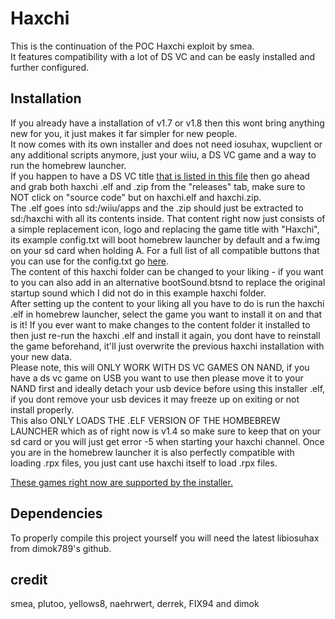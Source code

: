 # Haxchi

This is the continuation of the POC Haxchi exploit by smea.  
It features compatibility with a lot of DS VC and can be easly installed and further configured.

## Installation

If you already have a installation of v1.7 or v1.8 then this wont bring anything new for you, it just makes it far simpler for new people.  
It now comes with its own installer and does not need iosuhax, wupclient or any additional scripts anymore, just your wiiu, a DS VC game and a way to run the homebrew launcher.  
If you happen to have a DS VC title [that is listed in this file](installer/src/gameList.h#L14-102) then go ahead and grab both haxchi .elf and .zip from the "releases" tab, make sure to NOT click on "source code" but on haxchi.elf and haxchi.zip.  
The .elf goes into sd:/wiiu/apps and the .zip should just be extracted to sd:/haxchi with all its contents inside. That content right now just consists of a simple replacement icon, logo and replacing the game title with "Haxchi", its example config.txt will boot homebrew launcher by default and a fw.img on your sd card when holding A. For a full list of all compatible buttons that you can use for the config.txt go [here](dsrom/option_select/main.c#L57-L75).  
The content of this haxchi folder can be changed to your liking - if you want to you can also add in an alternative bootSound.btsnd to replace the original startup sound which I did not do in this example haxchi folder.  
After setting up the content to your liking all you have to do is run the haxchi .elf in homebrew launcher, select the game you want to install it on and that is it! If you ever want to make changes to the content folder it installed to then just re-run the haxchi .elf and install it again, you dont have to reinstall the game beforehand, it'll just overwrite the previous haxchi installation with your new data.  
Please note, this will ONLY WORK WITH DS VC GAMES ON NAND, if you have a ds vc game on USB you want to use then please move it to your NAND first and ideally detach your usb device before using this installer .elf, if you dont remove your usb devices it may freeze up on exiting or not install properly.  
This also ONLY LOADS THE .ELF VERSION OF THE HOMBEBREW LAUNCHER which as of right now is v1.4 so make sure to keep that on your sd card or you will just get error -5 when starting your haxchi channel. Once you are in the homebrew launcher it is also perfectly compatible with loading .rpx files, you just cant use haxchi itself to load .rpx files.    

[These games right now are supported by the installer.](installer/src/gameList.h#L14-102)  

## Dependencies

To properly compile this project yourself you will need the latest libiosuhax from dimok789's github.  

## credit

smea, plutoo, yellows8, naehrwert, derrek, FIX94 and dimok
